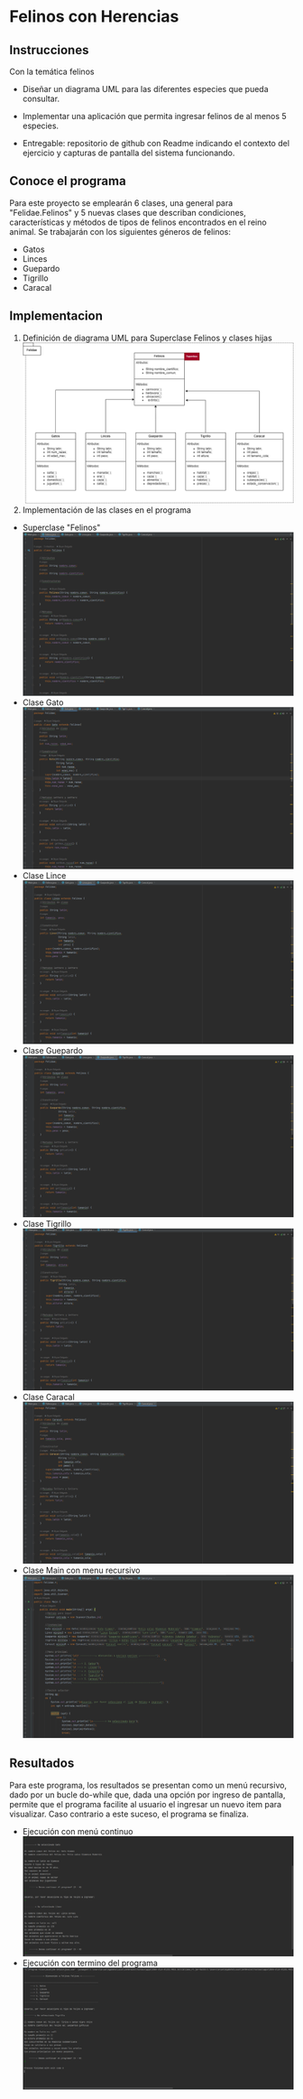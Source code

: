 # Felinos con Herencias

## Instrucciones
Con la temática felinos

- Diseñar un diagrama UML para las diferentes especies que pueda consultar.

- Implementar una aplicación que permita ingresar felinos de al menos 5 especies.

- Entregable: repositorio de github con Readme indicando el contexto del ejercicio y capturas de pantalla del sistema funcionando.

## Conoce el programa
Para este proyecto se emplearán 6 clases, una general para "Felidae.Felinos" y 5 nuevas clases que describan condiciones, características y métodos de tipos de felinos encontrados en el reino animal.
Se trabajarán con los siguientes géneros de felinos:
- Gatos
- Linces
- Guepardo
- Tigrillo
- Caracal
## Implementacion
1. Definición de diagrama UML para Superclase Felinos y clases hijas
   ![UML](https://github.com/bryandelgado99/Herencias-Felinos/blob/8e41760d4e976631399f7db6838fd798ae9a22c3/UML%20%20-%20Felinos.png)
2. Implementación de las clases en el programa
- Superclase "Felinos"
   ![Felinos](https://github.com/bryandelgado99/Herencias-Felinos/blob/29b82aece5fc3b6c4003869877e6d5278fc5f3b6/assets/superclase.png)
- Clase Gato
   ![Gatos](https://github.com/bryandelgado99/Herencias-Felinos/blob/29b82aece5fc3b6c4003869877e6d5278fc5f3b6/assets/gato.png)
- Clase Lince
   ![Lince](https://github.com/bryandelgado99/Herencias-Felinos/blob/29b82aece5fc3b6c4003869877e6d5278fc5f3b6/assets/lince.png)
- Clase Guepardo
   ![Guepardo](https://github.com/bryandelgado99/Herencias-Felinos/blob/29b82aece5fc3b6c4003869877e6d5278fc5f3b6/assets/guepardo.png)
- Clase Tigrillo
   ![Tigrillo](https://github.com/bryandelgado99/Herencias-Felinos/blob/29b82aece5fc3b6c4003869877e6d5278fc5f3b6/assets/tigrillo.png)
- Clase Caracal
   ![Caracal](https://github.com/bryandelgado99/Herencias-Felinos/blob/29b82aece5fc3b6c4003869877e6d5278fc5f3b6/assets/caracal.png)
- Clase Main con menu recursivo
   ![Main](https://github.com/bryandelgado99/Herencias-Felinos/blob/29b82aece5fc3b6c4003869877e6d5278fc5f3b6/assets/main.png)
## Resultados
Para este programa, los resultados se presentan como un menú recursivo, dado por un bucle do-while que, dada una opción por ingreso de pantalla, permite que el programa facilite al usuario el ingresar un nuevo item para visualizar. Caso contrario a este suceso, el programa se finaliza. 
- Ejecución con menú continuo
  ![Main](https://github.com/bryandelgado99/Herencias-Felinos/blob/29b82aece5fc3b6c4003869877e6d5278fc5f3b6/assets/menu_recursivo.png)
- Ejecución con termino del programa
  ![Main](https://github.com/bryandelgado99/Herencias-Felinos/blob/29b82aece5fc3b6c4003869877e6d5278fc5f3b6/assets/menu2.png)
